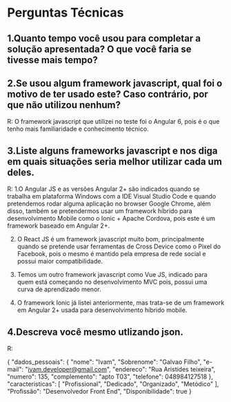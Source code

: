 # Perguntas Técnicas

## 1.Quanto tempo você usou para completar a solução apresentada? O que você faria se tivesse mais tempo?
## 2.Se usou algum framework javascript, qual foi o motivo de ter usado este? Caso contrário, por que não utilizou nenhum?

R: O framework javascript que utilizei no teste foi o Angular 6, pois é o que tenho mais familiaridade e conhecimento técnico.

## 3.Liste alguns frameworks javascript e nos diga em quais situações seria melhor utilizar cada um deles.

R: 1.O Angular JS e as versões Angular 2+ são indicados quando se trabalha em plataforma Windows com a IDE Visual Studio Code e quando pretendemos rodar alguma aplicação no browser Google Chrome, além disso, também se pretendermos usar um framework híbrido para desenvolvimento Mobile como o Ionic + Apache Cordova, pois este é um framework baseado em Angular 2+.

2. O React JS é um framework javascript muito bom, principalmente quando se pretende usar ferramentas de Cross Device como o Pixel do Facebook, pois o mesmo é mantido pela empresa de rede social e possui maior compatibilidade.

3. Temos um outro framework javascript como Vue JS, indicado para quem está começando no desenvolvimento MVC pois, possui uma curva de aprendizado menor.

4. O framework Ionic já listei anteriormente, mas trata-se de um framework em Angular 2+ usada para desenvolvimento híbrido mobile.

## 4.Descreva você mesmo utlizando json.

R: 

{
	"dados_pessoais": {
		"nome": "Ivam",
		"Sobrenome": "Galvao Filho",
		"e-mail": "ivam.developer@gmail.com",
		"endereco": "Rua Aristides teixeira",
		"numero": 135,
		"complemento": "apto T03",
		"telefone": 048984127518
	},
	"caracteristicas": [
		"Profissional", "Dedicado", "Organizado", "Metódico"
	],
	"Profissão": "Desenvolvedor Front End",
	"Disponibilidade": true
}
